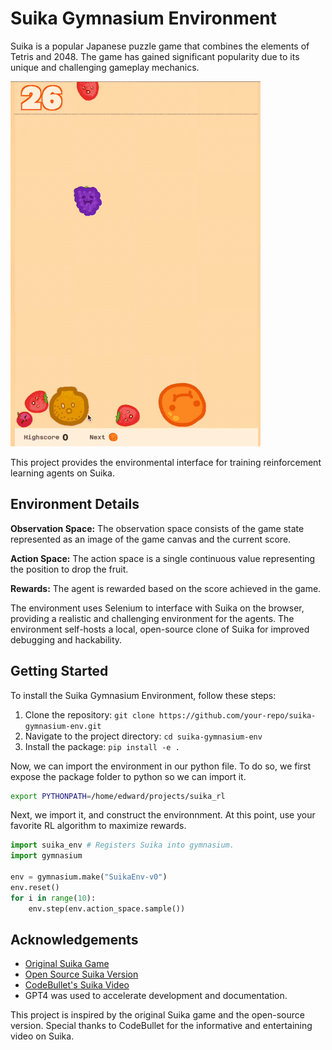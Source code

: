 # Suika Gymnasium Environment

Suika is a popular Japanese puzzle game that combines the elements of Tetris and 2048. The game has gained significant popularity due to its unique and challenging gameplay mechanics.

![Suika Gameplay GIF](suika_gameplay.gif)

This project provides the environmental interface for training reinforcement learning agents on Suika. 

## Environment Details

**Observation Space:** The observation space consists of the game state represented as an image of the game canvas and the current score.

**Action Space:** The action space is a single continuous value representing the position to drop the fruit.

**Rewards:** The agent is rewarded based on the score achieved in the game.

The environment uses Selenium to interface with Suika on the browser, providing a realistic and challenging environment for the agents. The environment self-hosts a local, open-source clone of Suika for improved debugging and hackability.

## Getting Started

To install the Suika Gymnasium Environment, follow these steps:

1. Clone the repository: `git clone https://github.com/your-repo/suika-gymnasium-env.git`
2. Navigate to the project directory: `cd suika-gymnasium-env`
4. Install the package: `pip install -e .`

Now, we can import the environment in our python file. To do so, we first expose the package folder to python so we can import it.
```sh
export PYTHONPATH=/home/edward/projects/suika_rl
```

Next, we import it, and construct the environnment. At this point, use your favorite RL algorithm to maximize rewards.
```python
import suika_env # Registers Suika into gymnasium.
import gymnasium 

env = gymnasium.make("SuikaEnv-v0")
env.reset()
for i in range(10):
    env.step(env.action_space.sample())
```

## Acknowledgements

- [Original Suika Game](https://suikagame.com/)
- [Open Source Suika Version](https://github.com/TomboFry/suika-game)
- [CodeBullet's Suika Video](https://www.youtube.com/watch?v=QbwgQSwMSGM)
- GPT4 was used to accelerate development and documentation.

This project is inspired by the original Suika game and the open-source version. Special thanks to CodeBullet for the informative and entertaining video on Suika.